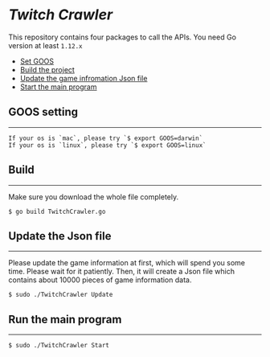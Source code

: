 # *_Twitch Crawler_*

This repository contains four packages to call the APIs.
You need Go version at least `1.12.x`

* [Set GOOS](#goos-setting)
* [Build the project](#build)
* [Update the game infromation Json file](#update-the-json-file)
* [Start the main program](#run-the-main-program)

## GOOS setting
----

    If your os is `mac`, please try `$ export GOOS=darwin`
    If your os is `linux`, please try `$ export GOOS=linux`

## Build
----
Make sure you download the whole file completely.

    $ go build TwitchCrawler.go

## Update the Json file
----
Please update the game information at first, which will spend you some time.
Please wait for it patiently. Then, it will create a Json file which contains about 10000
pieces of game information data.

    $ sudo ./TwitchCrawler Update

## Run the main program
----
    $ sudo ./TwitchCrawler Start
